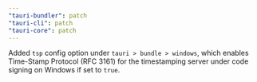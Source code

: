 ```yaml
---
"tauri-bundler": patch
"tauri-cli": patch
"tauri-core": patch
---
```


Added `tsp` config option under `tauri > bundle > windows`, which enables Time-Stamp Protocol (RFC 3161) for the timestamping
server under code signing on Windows if set to `true`.